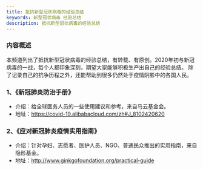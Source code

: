 ```yaml
---
title: 抵抗新型冠状病毒的经验总结
keywords: 新型冠状病毒 经验总结
description: 抵抗新型冠状病毒的经验总结
---
```


 ### 内容概述
 本频道列出了抵抗新型冠状病毒的经验总结，有转载、有原创。2020年初与新冠病毒的一战，每个人都印象深刻，期望大家能够积极生产出自己的经验总结。 除了记录自己的抗争历程之外，还能帮助到很多仍然处于疫情阴影中的各国人民。


 ### 1、《新冠肺炎防治手册》

 * 介绍：给全球医务人员的一些使用建议和参考，来自马云基金会。
 * 地址：https://covid-19.alibabacloud.com/zh#J_8102420620

 ### 2、《应对新冠肺炎疫情实用指南》
 * 介绍：针对孕妇、志愿者、医护人员、NGO、普通民众推出的实用指南，来自隐形基金。
 * 地址：http://www.ginkgofoundation.org/practical-guide

